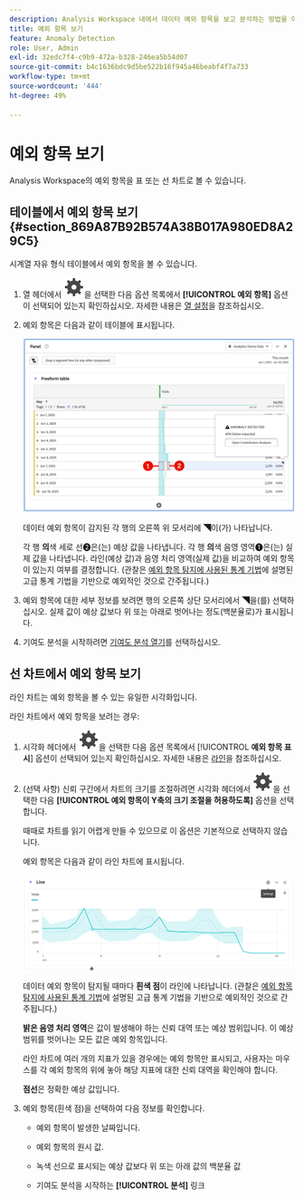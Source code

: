 ```yaml
---
description: Analysis Workspace 내에서 데이터 예외 항목을 보고 분석하는 방법을 이해합니다.
title: 예외 항목 보기
feature: Anomaly Detection
role: User, Admin
exl-id: 32edc7f4-c9b9-472a-b328-246ea5b54d07
source-git-commit: b4c1636bdc9d5be522b16f945a46beabf4f7a733
workflow-type: tm+mt
source-wordcount: '444'
ht-degree: 49%

---
```


# 예외 항목 보기

Analysis Workspace의 예외 항목을 표 또는 선 차트로 볼 수 있습니다.

## 테이블에서 예외 항목 보기 {#section_869A87B92B574A38B017A980ED8A29C5}

시계열 자유 형식 테이블에서 예외 항목을 볼 수 있습니다.

1. 열 헤더에서 ![설정](/help/assets/icons/Setting.svg)을 선택한 다음 옵션 목록에서 **[!UICONTROL 예외 항목]** 옵션이 선택되어 있는지 확인하십시오. 자세한 내용은 [열 설정](/help/analyze/analysis-workspace/visualizations/freeform-table/column-row-settings/column-settings.md)을 참조하십시오.

1. 예외 항목은 다음과 같이 테이블에 표시됩니다.

   ![예외 항목이 검색됨](assets/anomaly-detected.png)

   데이터 예외 항목이 감지된 각 행의 오른쪽 위 모서리에 ◥이(가) 나타납니다.

   각 행 **의**&#x200B;색 세로 선➋은(는) 예상 값을 나타냅니다. 각 행 **의**&#x200B;색 음영 영역➊은(는) 실제 값을 나타냅니다. 라인(예상 값)과 음영 처리 영역(실제 값)을 비교하여 예외 항목이 있는지 여부를 결정합니다. (관찰은 [예외 항목 탐지에 사용된 통계 기법](/help/analyze/analysis-workspace/c-anomaly-detection/statistics-anomaly-detection.md)에 설명된 고급 통계 기법을 기반으로 예외적인 것으로 간주됩니다.)

1. 예외 항목에 대한 세부 정보를 보려면 행의 오른쪽 상단 모서리에서 ◥을(를) 선택하십시오. 실제 값이 예상 값보다 위 또는 아래로 벗어나는 정도(백분율로)가 표시됩니다.
1. 기여도 분석을 시작하려면 [기여도 분석 열기](run-contribution-analysis.md)를 선택하십시오.

## 선 차트에서 예외 항목 보기

라인 차트는 예외 항목을 볼 수 있는 유일한 시각화입니다.

라인 차트에서 예외 항목을 보려는 경우:

1. 시각화 헤더에서 ![설정](/help/assets/icons/Setting.svg)을 선택한 다음 옵션 목록에서 [!UICONTROL **예외 항목 표시**] 옵션이 선택되어 있는지 확인하십시오. 자세한 내용은 [라인](/help/analyze/analysis-workspace/visualizations/line.md)을 참조하십시오.

1. (선택 사항) 신뢰 구간에서 차트의 크기를 조절하려면 시각화 헤더에서 ![설정](/help/assets/icons/Setting.svg)을 선택한 다음 **[!UICONTROL 예외 항목이 Y축의 크기 조절을 허용하도록]** 옵션을 선택합니다.

   때때로 차트를 읽기 어렵게 만들 수 있으므로 이 옵션은 기본적으로 선택하지 않습니다.

   예외 항목은 다음과 같이 라인 차트에 표시됩니다.

   ![예외 항목이 선 시각화를 검색함](assets/anomaly-detected-line.gif)

   데이터 예외 항목이 탐지될 때마다 **흰색 점**&#x200B;이 라인에 나타납니다. (관찰은 [예외 항목 탐지에 사용된 통계 기법](/help/analyze/analysis-workspace/c-anomaly-detection/statistics-anomaly-detection.md)에 설명된 고급 통계 기법을 기반으로 예외적인 것으로 간주됩니다.)

   **밝은 음영 처리 영역**&#x200B;은 값이 발생해야 하는 신뢰 대역 또는 예상 범위입니다. 이 예상 범위를 벗어나는 모든 값은 예외 항목입니다.

   라인 차트에 여러 개의 지표가 있을 경우에는 예외 항목만 표시되고, 사용자는 마우스를 각 예외 항목의 위에 놓아 해당 지표에 대한 신뢰 대역을 확인해야 합니다.

   **점선**&#x200B;은 정확한 예상 값입니다.

1. 예외 항목(흰색 점)을 선택하여 다음 정보를 확인합니다.

   * 예외 항목이 발생한 날짜입니다.

   * 예외 항목의 원시 값.

   * 녹색 선으로 표시되는 예상 값보다 위 또는 아래 값의 백분율 값

   * 기여도 분석을 시작하는 **[!UICONTROL 분석]** 링크






